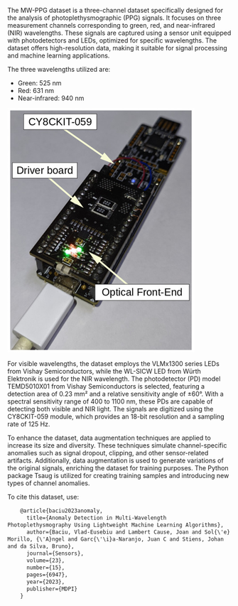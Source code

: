 The MW-PPG dataset is a three-channel dataset specifically designed for the analysis of photoplethysmographic (PPG) signals. It focuses on three measurement channels corresponding to green, red, and near-infrared (NIR) wavelengths. These signals are captured using a sensor unit equipped with photodetectors and LEDs, optimized for specific wavelengths. The dataset offers high-resolution data, making it suitable for signal processing and machine learning applications.

The three wavelengths utilized are:
- Green: 525 nm
- Red: 631 nm
- Near-infrared: 940 nm

![Dataset Visualization](image.png)

For visible wavelengths, the dataset employs the VLMx1300 series LEDs from Vishay Semiconductors, while the WL-SICW LED from Würth Elektronik is used for the NIR wavelength. The photodetector (PD) model TEMD5010X01 from Vishay Semiconductors is selected, featuring a detection area of 0.23 mm² and a relative sensitivity angle of ±60°. With a spectral sensitivity range of 400 to 1100 nm, these PDs are capable of detecting both visible and NIR light. The signals are digitized using the CY8CKIT-059 module, which provides an 18-bit resolution and a sampling rate of 125 Hz.

To enhance the dataset, data augmentation techniques are applied to increase its size and diversity. These techniques simulate channel-specific anomalies such as signal dropout, clipping, and other sensor-related artifacts. Additionally, data augmentation is used to generate variations of the original signals, enriching the dataset for training purposes. The Python package Tsaug is utilized for creating training samples and introducing new types of channel anomalies.

To cite this dataset, use:


        @article{baciu2023anomaly,
          title={Anomaly Detection in Multi-Wavelength Photoplethysmography Using Lightweight Machine Learning Algorithms},
          author={Baciu, Vlad-Eusebiu and Lambert Cause, Joan and Sol{\'e} Morillo, {\'A}ngel and Garc{\'\i}a-Naranjo, Juan C and Stiens, Johan and da Silva, Bruno},
          journal={Sensors},
          volume={23},
          number={15},
          pages={6947},
          year={2023},
          publisher={MDPI}
        }